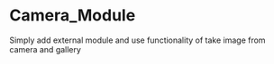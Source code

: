 # Camera_Module
Simply add external module and use functionality of take image from camera and gallery

